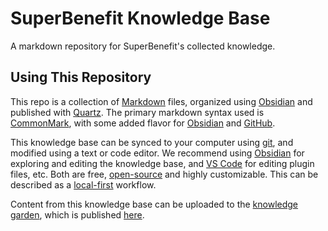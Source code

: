 # SuperBenefit Knowledge Base

A markdown repository for SuperBenefit's collected knowledge.

## Using This Repository

This repo is a collection of [Markdown](https://www.markdownguide.org/) files, organized using [Obsidian](https://obsidian.md/) and published with [Quartz](https://quartz.jzhao.xyz/). The primary markdown syntax used is [CommonMark](https://commonmark.org/), with some added flavor for [Obsidian](https://help.obsidian.md/Editing+and+formatting/Obsidian+Flavored+Markdown) and [GitHub](https://help.obsidian.md/Editing+and+formatting/Obsidian+Flavored+Markdown).

This knowledge base can be synced to your computer using [git](https://www.atlassian.com/git/tutorials/what-is-git), and modified using a text or code editor. We recommend using [Obsidian](https://obsidian.md/) for exploring and editing the knowledge base, and [VS Code](https://code.visualstudio.com/) for editing plugin files, etc. Both are free, [open-source](https://en.wikipedia.org/wiki/Open_source) and highly customizable. This can be described as a [local-first](https://www.inkandswitch.com/local-first/) workflow.

Content from this knowledge base can be uploaded to the [knowledge garden](https://github.com/superbenefit/knowledge-garden), which is published [here](https://knowledge.superbenefit.org).
